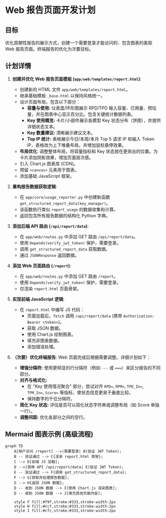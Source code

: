 # Web 报告页面开发计划

## 目标

优化周期性报告的展示方式，创建一个需要登录才能访问的、包含图表的美观 Web 报告页面。终端报告的优化为次要目标。

## 计划详情

1.  **创建并优化 Web 报告页面模板 (`app/web/templates/report.html`)**:
    *   创建新的 HTML 文件 `app/web/templates/report.html`。
    *   继承基础模板 `_base.html` 以保持风格统一。
    *   设计页面布局，包含以下部分：
        *   **容量与使用:** 仪表盘/环形图展示 RPD/TPD 输入容量、已用量、预估量，并在图表中心显示百分比。包含关键统计数据列表。
        *   **Key 使用概览:** 卡片/小部件展示各模型 Key 状态分布（饼图），并提供详细状态文本。
        *   **Key 数量建议:** 清晰展示建议文本。
        *   **Top IP 统计:** 表格展示今日/本周/本月 Top 5 请求 IP 和输入 Token IP，表格改为上下堆叠布局，并增加鼠标悬停效果。
    *   **布局优化**: 调整整体布局，将容量指标和 Key 状态放在更突出的位置。为卡片添加阴影效果，增加页面层次感。
    *   引入 Chart.js 图表库 (CDN)。
    *   预留 `<canvas>` 元素用于图表。
    *   添加基础 JavaScript 框架。

2.  **重构报告数据获取逻辑**:
    *   在 `app/core/usage_reporter.py` 中创建新函数 `get_structured_report_data(key_manager)`。
    *   该函数执行类似 `report_usage` 的数据收集和计算。
    *   返回包含所有报告数据的结构化 Python 字典。

3.  **添加后端 API 路由 (`/api/report/data`)**:
    *   在 `app/web/routes.py` 中添加 GET 路由 `/api/report/data`。
    *   使用 `Depends(verify_jwt_token)` 保护，需要登录。
    *   调用 `get_structured_report_data` 获取数据。
    *   通过 `JSONResponse` 返回数据。

4.  **添加 Web 页面路由 (`/report`)**:
    *   在 `app/web/routes.py` 中添加 GET 路由 `/report`。
    *   使用 `Depends(verify_jwt_token)` 保护，需要登录。
    *   仅渲染 `report.html` 页面骨架。

5.  **实现前端 JavaScript 逻辑**:
    *   在 `report.html` 中编写 JS 代码：
        *   页面加载后，`fetch` 调用 `/api/report/data` (携带 `Authorization: Bearer <token>`)。
        *   获取 JSON 数据。
        *   使用 Chart.js 绘制图表。
        *   填充非图表数据。
        *   添加错误处理。

6.  **（次要）优化终端报告**: Web 页面完成后根据需要调整。详细计划如下：
    *   **增强分隔符:** 使用更明显的行分隔符（例如 `---` 或 `===`）来区分报告的不同部分。
    *   **对齐与格式化:**
        *   在 "Key 使用情况聚合" 部分，尝试对齐 `RPD=`, `RPM=`, `TPD_In=`, `TPM_In=`, `Score=` 等指标，使状态信息更易于垂直比较。
        *   保持数字的千位分隔符。
    *   **简化 Key 状态:** 评估是否可以简化状态字符串或调整布局（如 Score 单独一行）。
    *   **调整间距:** 优化各部分之间的空行。

## Mermaid 图表示例 (高级流程)

```mermaid
graph TD
    A[用户访问 /report] -->|需要登录| B(验证 JWT Token);
    B -- 验证通过 --> C{渲染 report.html 骨架};
    C --> D[前端 JS 加载];
    D -->|调用 API /api/report/data| E(验证 JWT Token);
    E -- 验证通过 --> F{调用 get_structured_report_data};
    F --> G[获取并处理报告数据];
    G --> H{返回 JSON 数据};
    D -- 收到 JSON 数据 --> I[使用 Chart.js 渲染图表];
    D -- 收到 JSON 数据 --> J[填充其他页面内容];

    style F fill:#f9f,stroke:#333,stroke-width:2px
    style H fill:#ccf,stroke:#333,stroke-width:2px
    style I fill:#cfc,stroke:#333,stroke-width:2px
